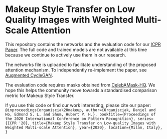 # Makeup Style Transfer on Low Quality Images with Weighted Multi-Scale Attention
This repository contains the networks and the evaluation code for our [ICPR Paper](http://hubertshum.com/publications/icpr2020makeup/files/icpr2020makeup.pdf). The full code and trained models are not available at this time because we continue to actively use them in our research. 

The networks file is uploaded to facilitate understanding of the proposed attention mechanism. To independently re-implement the paper, see [Augmented CycleGAN](https://github.com/aalmah/augmented_cyclegan).

The evaluation code requires masks obtained from [CelebAMask-HQ](https://github.com/switchablenorms/CelebAMask-HQ). We hope this helps the community move towards a standardised comparison metric for Makeup Style Transfer.

If you use this code or find our work interesting, please cite our paper:
 ``@inproceedings{organisciak20makeup,
 author={Organisciak, Daniel and Ho, Edmond S. L. and Shum, Hubert P. H.},
 booktitle={Proceedings of the 2020 International Conference on Pattern Recognition},
 series={ICPR '20},
 title={Makeup Style Transfer on Low-quality Images with Weighted Multi-scale Attention},
 year={2020},
 location={Milan, Italy},
}``
